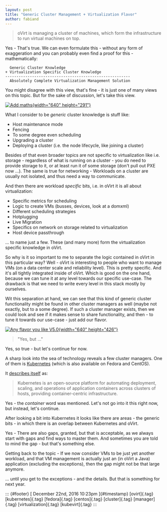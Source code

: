 ```yaml
---
layout: post
title: "Generic Cluster Management + Virtualization Flavor"
author: fabiand
---
```


> oVirt is managing a cluster of machines, which form the infrastructure
> to run virtual machines on top.

Yes - That's true. We can even formulate this - without any form of
exaggeration and you can probably even find a proof for this -
mathematically:

      Generic Cluster Knowledge
    + Virtualization Specific Cluster Knowledge
    --------------------------------------------------------
      Absolutely Complete Virtualization Management Solution

You might disagree with this view, that's fine - it is just one of many
views on this topic. But for the sake of discussion, let's take this
view.

[![Add
maths](https://c2.staticflickr.com/1/49/189798921_0807b0e165_z.jpg){width="640"
height="291"}](https://www.flickr.com/photos/auyongcheemeng/189798921/ "Add maths")

What I consider to be *generic* cluster knowledge is stuff like:

-   Host maintenance mode
-   Fencing
-   To some degree even scheduling
-   Upgrading a cluster
-   Deploying a cluster (i.e. the node lifecycle, like joining a
    cluster)

Besides of that even broader topics are not specific to virtualization
like i.e. storage - regardless of what is running on a cluster - you do
need to provide storage to it, or at least run it of some storage (don't
pull out PXE now ...). The same is true for networking - Workloads on a
cluster are usually not isolated, and thus need a way to communicate.

And then there are workload *specific* bits, i.e. in oVirt it is all
about virtualization:

-   Specific metrics for scheduling
-   Logic to create VMs (busses, devices, look at a domxml)
-   Different scheduling strategies
-   Hotplugging
-   Live Migration
-   Specifics on network on storage related to virtualization
-   Host device passthrough

... to name just a few. These (and many more) form the virtualization
specific knowledge in oVirt.

So why is it so important to me to separate the logic contained in oVirt
in this particular way? Well - oVirt is interesting to people who want
to manage VMs (on a data center scale and reliability level). This is
pretty specific. And it's all tightly integrated inside of oVirt. Which
is good on the one hand, because we can tune it at any level towards our
specific use-case. The drawback is that we need to write every level in
this stack mostly by ourselves.

Wit this separation at hand, we can see that this kind of generic
cluster functionality might be found in other cluster managers as well
(maybe not exactly, but to a some degree). If such a cluster manager
exists, then we could look and see if it makes sense to share
functionality, and then - to tune it towards our use-case - just add our
flavor.

[![Any flavor you like
V5.0](https://c5.staticflickr.com/1/204/510529436_c27e72623a_z.jpg){width="640"
height="426"}](https://www.flickr.com/photos/pulpolux/510529436/in/photolist-M7ABE-aB2orb-4CW72b-aAZmj6-eSt8mM-afYK8R-aATnWy-aAYPS4-aATHu1-7kTSoY-4gf7vj-4CVUt9-8bXZ7W-aAZ5wD-aAQKgp-JkFUW-aARewi-aMq7p-aAZh9D-aAYNPB-aB2LX7-9vYEZo-oL214g-aATsF3-7BujwB-aAQJwz-aAR5UF-aATsd3-aAT9xo-5ToATT-7K2wBF-pwFVJ2-d7vwuA-7K6sy7-9oDYNr-4CVUiL-D5YNh-8HwSG7-aATged-6EfA6j-aATpKC-aB34eU-aAQuXz-uswER-XniF-aAQqzR-6Lngyx-aAZ25K-aAZ6xH-eib4TY "Any flavor you like V5.0")

> "Yes, but ..."

Yes, so true - but let's continue for now.

A sharp look into the sea of technology reveals a few cluster managers.
One of them is [Kubernetes](https://kubernetes.io) (which is also
available on Fedora and CentOS).

It [describes itself](http://kubernetes.io/docs/whatisk8s/) as:

> Kubernetes is an open-source platform for automating deployment,
> scaling, and operations of application containers across clusters of
> hosts, providing container-centric infrastructure.

Yes - the *container* word was mentioned. Let's not go into it this
right now, but instead, let's continue.

After looking a bit into Kubernetes it looks like there are areas - the
generic bits - in which there is an overlap between Kubernetes and
oVirt.

Yes - There are also gaps, granted, but that is acceptable, as we always
start with gaps and find ways to master them. And sometimes you are told
to mind the gap - but that's something else.

Getting back to the topic - If we now consider VMs to be just yet
another workload, and that VM management is actually just an (in oVirt a
Java) application (excluding the exceptions), then the gap might not be
that large anymore.

... until you get to the exceptions - and the details. But that is
something for next year.

::: {#footer}
[ December 22nd, 2016 10:23pm ]{#timestamp} [ovirt]{.tag}
[kubernetes]{.tag} [fedora]{.tag} [centos]{.tag} [cluster]{.tag}
[manager]{.tag} [virtualization]{.tag} [kubevirt]{.tag}
:::
